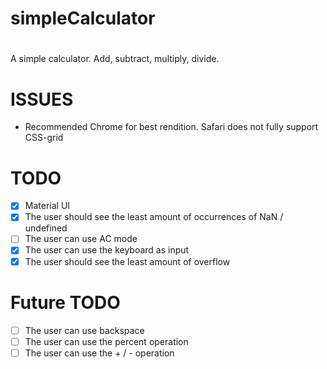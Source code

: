 # simpleCalculator
#

A simple calculator. Add, subtract, multiply, divide.

# ISSUES
- Recommended Chrome for best rendition. Safari does not fully support CSS-grid

# TODO 
- [x] Material UI
- [x] The user should see the least amount of occurrences of NaN / undefined
- [ ] The user can use AC mode 
- [x] The user can use the keyboard as input
- [x] The user should see the least amount of overflow

# Future TODO
- [ ] The user can use backspace 
- [ ] The user can use the percent operation
- [ ] The user can use the + / - operation
